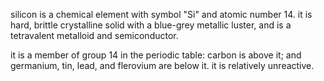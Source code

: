 silicon is a chemical element with symbol "Si" and atomic number 14. it is hard, brittle crystalline solid with a blue-grey metallic luster, and is a tetravalent metalloid and semiconductor.

 it is a member of group 14 in the periodic table: carbon is above it; and germanium, tin, lead, and flerovium are below it. it is relatively unreactive.